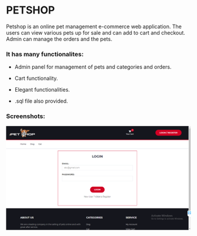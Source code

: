 # PETSHOP 

Petshop is an online pet management e-commerce web application. The users can view various pets up for sale and can add to cart and checkout. Admin can manage the orders and the pets.


### It has many functionalites:

* Admin panel for management of pets and categories and orders.

* Cart functionality.

* Elegant functionalities.

* .sql file also provided.


### Screenshots:

![LOGIN PAGE](./Screenshots/login_page.png)
